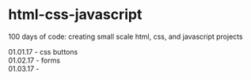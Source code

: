 # html-css-javascript
100 days of code: creating small scale html, css, and javascript projects

01.01.17 - css buttons  
01.02.17 - forms  
01.03.17 - 
